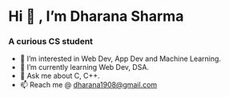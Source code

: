 # Hi 👋 , I’m Dharana Sharma
### A curious CS student
- 👀 I’m interested in Web Dev, App Dev and Machine Learning.
- 🌱 I’m currently learning Web Dev, DSA.
- 💬 Ask me about C, C++.
- 📫 Reach me @ dharana1908@gmail.com

<!---
Dharana-Sharma/Dharana-Sharma is a ✨ special ✨ repository because its `README.md` (this file) appears on your GitHub profile.
You can click the Preview link to take a look at your changes.
--->
